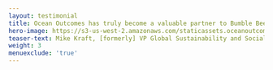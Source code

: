 ```yaml
---
layout: testimonial
title: Ocean Outcomes has truly become a valuable partner to Bumble Bee working on two key longline albacore FIPs that support our broader corporate sustainability goals. Their global team demonstrates deep knowledge and expertise in a wide range of fisheries topics and FIP management and they consistently bring pragmatic and innovative approaches to the table to drive solutions. We look forward to continued and expanded work with O2 well into the future.
hero-image: https://s3-us-west-2.amazonaws.com/staticassets.oceanoutcomes.org/embedded+photos/testimonials/bumble-bee-testimonial.png
teaser-text: Mike Kraft, [formerly] VP Global Sustainability and Social Responsibility, Bumble Bee Seafoods
weight: 3
menuexclude: 'true'
---
```

